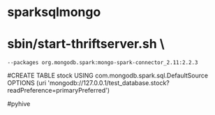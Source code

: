 # sparksqlmongo
# sbin/start-thriftserver.sh \
    --packages org.mongodb.spark:mongo-spark-connector_2.11:2.2.3
#CREATE TABLE stock
USING com.mongodb.spark.sql.DefaultSource
OPTIONS (uri 'mongodb://127.0.0.1/test_database.stock?readPreference=primaryPreferred')

#pyhive

